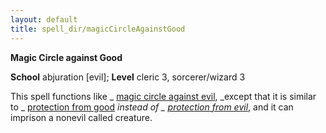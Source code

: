 ```yaml
---
layout: default
title: spell_dir/magicCircleAgainstGood
---
```

 **Magic Circle against Good**

**School** abjuration [evil]; **Level** cleric 3, sorcerer/wizard 3

This spell functions like _ [magic circle against evil](magicCircleAgainstEvil#_magic-circle-against-evil), _except that it is similar to _ [protection from good](protectionFromGood#_protection-from-good) _instead of _ [protection from evil](protectionFromEvil#_protection-from-evil)_, and it can imprison a nonevil called creature.

